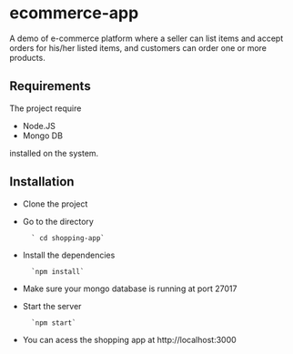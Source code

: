 # ecommerce-app
A demo of e-commerce platform where a seller can list items and accept orders for his/her listed items, and customers can order one or more products.

## Requirements

The project require 

* Node.JS
* Mongo DB

installed on the system.

## Installation

* Clone the project

* Go to the directory

        ` cd shopping-app`

* Install the dependencies

        `npm install`

* Make sure your mongo database is running at port 27017

* Start the server

        `npm start`

* You can acess the shopping app at  http://localhost:3000
